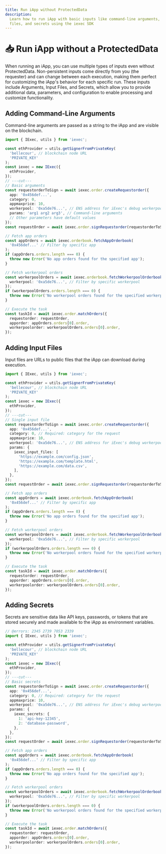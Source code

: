```yaml
---
title: Run iApp without ProtectedData
description:
  Learn how to run iApp with basic inputs like command-line arguments, public
  files, and secrets using the iexec SDK
---
```


# 📥 Run iApp without a ProtectedData

When running an iApp, you can use multiple types of inputs even without
ProtectedData. Non-persistent inputs come directly from you (the requester) and
can change between each execution, making them perfect for customizing the
iApp's behavior for each specific run. These inputs include Arguments, Input
Files, and Secrets, which allow you to provide additional data, parameters, and
configuration to enable processing and customize functionality.

## Adding Command-Line Arguments

Command-line arguments are passed as a string to the iApp and are visible on the
blockchain.

```ts twoslash
import { IExec, utils } from 'iexec';

const ethProvider = utils.getSignerFromPrivateKey(
  'bellecour', // blockchain node URL
  'PRIVATE_KEY'
);
const iexec = new IExec({
  ethProvider,
});
// ---cut---
// Basic arguments
const requestorderToSign = await iexec.order.createRequestorder({
  app: '0x456def...',
  category: 0,
  appmaxprice: 10,
  workerpool: '0xa5de76...', // ENS address for iExec's debug workerpool
  params: 'arg1 arg2 arg3', // Command-line arguments
  // Other parameters have default values
});
const requestOrder = await iexec.order.signRequestorder(requestorderToSign);

// Fetch app orders
const appOrders = await iexec.orderbook.fetchAppOrderbook(
  '0x456def...' // Filter by specific app
);
if (appOrders.orders.length === 0) {
  throw new Error('No app orders found for the specified app');
}

// Fetch workerpool orders
const workerpoolOrders = await iexec.orderbook.fetchWorkerpoolOrderbook({
  workerpool: '0xa5de76...', // Filter by specific workerpool
});
if (workerpoolOrders.orders.length === 0) {
  throw new Error('No workerpool orders found for the specified workerpool');
}

// Execute the task
const taskId = await iexec.order.matchOrders({
  requestorder: requestOrder,
  apporder: appOrders.orders[0].order,
  workerpoolorder: workerpoolOrders.orders[0].order,
});
```

## Adding Input Files

Input files are URLs to public files that the iApp can download during
execution.

```ts twoslash
import { IExec, utils } from 'iexec';

const ethProvider = utils.getSignerFromPrivateKey(
  'bellecour', // blockchain node URL
  'PRIVATE_KEY'
);
const iexec = new IExec({
  ethProvider,
});
// ---cut---
// Single input file
const requestorderToSign = await iexec.order.createRequestorder({
  app: '0x456def...',
  category: 0, // Required: category for the request
  appmaxprice: 10,
  workerpool: '0xa5de76...', // ENS address for iExec's debug workerpool
  params: {
    iexec_input_files: [
      'https://example.com/config.json',
      'https://example.com/template.html',
      'https://example.com/data.csv',
    ],
  },
});
const requestOrder = await iexec.order.signRequestorder(requestorderToSign);

// Fetch app orders
const appOrders = await iexec.orderbook.fetchAppOrderbook(
  '0x456def...' // Filter by specific app
);
if (appOrders.orders.length === 0) {
  throw new Error('No app orders found for the specified app');
}

// Fetch workerpool orders
const workerpoolOrders = await iexec.orderbook.fetchWorkerpoolOrderbook({
  workerpool: '0xa5de76...', // Filter by specific workerpool
});
if (workerpoolOrders.orders.length === 0) {
  throw new Error('No workerpool orders found for the specified workerpool');
}

// Execute the task
const taskId = await iexec.order.matchOrders({
  requestorder: requestOrder,
  apporder: appOrders.orders[0].order,
  workerpoolorder: workerpoolOrders.orders[0].order,
});
```

## Adding Secrets

Secrets are sensitive data like API keys, passwords, or tokens that are stored
securely and made available to the iApp as environment variables.

```ts twoslash [Browser]
// @errors: 2345 2739 7053 2339
import { IExec, utils } from 'iexec';

const ethProvider = utils.getSignerFromPrivateKey(
  'bellecour', // blockchain node URL
  'PRIVATE_KEY'
);
const iexec = new IExec({
  ethProvider,
});
// ---cut---
// Basic secrets
const requestorderToSign = await iexec.order.createRequestorder({
  app: '0x456def...',
  category: 0, // Required: category for the request
  appmaxprice: 10,
  workerpool: '0xa5de76...', // ENS address for iExec's debug workerpool
  params: {
    iexec_secrets: {
      1: 'api-key-12345',
      2: 'database-password',
    },
  },
});
const requestOrder = await iexec.order.signRequestorder(requestorderToSign);

// Fetch app orders
const appOrders = await iexec.orderbook.fetchAppOrderbook(
  '0x456def...' // Filter by specific app
);
if (appOrders.orders.length === 0) {
  throw new Error('No app orders found for the specified app');
}

// Fetch workerpool orders
const workerpoolOrders = await iexec.orderbook.fetchWorkerpoolOrderbook({
  workerpool: '0xa5de76...', // Filter by specific workerpool
});
if (workerpoolOrders.orders.length === 0) {
  throw new Error('No workerpool orders found for the specified workerpool');
}

// Execute the task
const taskId = await iexec.order.matchOrders({
  requestorder: requestOrder,
  apporder: appOrders.orders[0].order,
  workerpoolorder: workerpoolOrders.orders[0].order,
});
```
